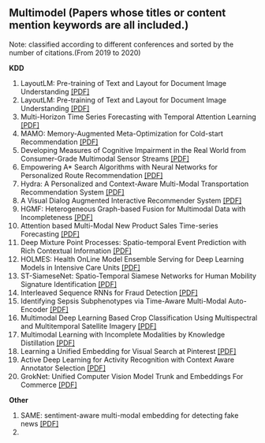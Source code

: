 ## Multimodel (Papers whose titles or content mention keywords are all included.)
Note: classified according to different conferences and sorted by the number of citations.(From 2019 to 2020)

__KDD__
1. LayoutLM: Pre-training of Text and Layout for Document Image Understanding [[PDF]](https://dl.acm.org/doi/pdf/10.1145/3394486.3403172)
2. LayoutLM: Pre-training of Text and Layout for Document Image Understanding [[PDF]](https://dl.acm.org/doi/pdf/10.1145/3394486.3403172)
3. Multi-Horizon Time Series Forecasting with Temporal Attention Learning [[PDF]](https://dl.acm.org/doi/pdf/10.1145/3292500.3330662)
4. MAMO: Memory-Augmented Meta-Optimization for Cold-start Recommendation [[PDF]](https://dl.acm.org/doi/pdf/10.1145/3394486.3403113)
5. Developing Measures of Cognitive Impairment in the Real World from Consumer-Grade Multimodal Sensor Streams [[PDF]](https://dl.acm.org/doi/pdf/10.1145/3292500.3330690)
6. Empowering A* Search Algorithms with Neural Networks for Personalized Route Recommendation [[PDF]](https://dl.acm.org/doi/pdf/10.1145/3292500.3330824)
7. Hydra: A Personalized and Context-Aware Multi-Modal Transportation Recommendation System [[PDF]](https://dl.acm.org/doi/pdf/10.1145/3292500.3330660)
8. A Visual Dialog Augmented Interactive Recommender System [[PDF]](https://dl.acm.org/doi/pdf/10.1145/3292500.3330991)
9. HGMF: Heterogeneous Graph-based Fusion for Multimodal Data with Incompleteness [[PDF]](https://dl.acm.org/doi/pdf/10.1145/3394486.3403182)
10. Attention based Multi-Modal New Product Sales Time-series Forecasting [[PDF]](https://dl.acm.org/doi/pdf/10.1145/3394486.3403362)
11. Deep Mixture Point Processes: Spatio-temporal Event Prediction with Rich Contextual Information [[PDF]](https://dl.acm.org/doi/pdf/10.1145/3292500.3330937)
12. HOLMES: Health OnLine Model Ensemble Serving for Deep Learning Models in Intensive Care Units [[PDF]](https://dl.acm.org/doi/pdf/10.1145/3394486.3403212)
13. ST-SiameseNet: Spatio-Temporal Siamese Networks for Human Mobility Signature Identification [[PDF]](https://dl.acm.org/doi/pdf/10.1145/3394486.3403183)
14. Interleaved Sequence RNNs for Fraud Detection [[PDF]](https://dl.acm.org/doi/pdf/10.1145/3394486.3403361)
15. Identifying Sepsis Subphenotypes via Time-Aware Multi-Modal Auto-Encoder [[PDF]](https://dl.acm.org/doi/pdf/10.1145/3394486.3403129)
16. Multimodal Deep Learning Based Crop Classification Using Multispectral and Multitemporal Satellite Imagery [[PDF]](https://dl.acm.org/doi/pdf/10.1145/3394486.3403375)
17. Multimodal Learning with Incomplete Modalities by Knowledge Distillation [[PDF]](https://dl.acm.org/doi/pdf/10.1145/3394486.3403234)
18. Learning a Unified Embedding for Visual Search at Pinterest [[PDF]](https://dl.acm.org/doi/pdf/10.1145/3292500.3330739)
19. Active Deep Learning for Activity Recognition with Context Aware Annotator Selection [[PDF]](https://dl.acm.org/doi/pdf/10.1145/3292500.3330688)
20. GrokNet: Unified Computer Vision Model Trunk and Embeddings For Commerce [[PDF]](https://dl.acm.org/doi/pdf/10.1145/3394486.3403311)


__Other__
1. SAME: sentiment-aware multi-modal embedding for detecting fake news [[PDF]](https://dl.acm.org/doi/pdf/10.1145/3341161.3342894)
2. 
